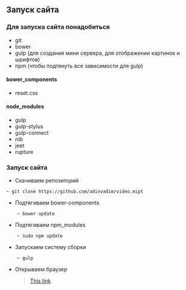 Запуск сайта
----------------
### Для запуска сайта понадобиться
- git
- bower
- gulp (для создания мини сервера, для отображении картинок и шрифтов)
- npm (чтобы подтянуть все зависимости для gulp)

#### bower_components
- reset.css

#### node_modules
- gulp
- gulp-stylus
- gulp-connect
- nib
- jeet
- rupture

### Запуск сайта
*	Скачиваем репозиторий
```{r, engine='bash'}
~ git clone https://github.com/adinvadim/video.mipt
```
*	Подтягиваем bower-components
```{r, engine='bash'}
	~ bower update
```
*	Подтягиваем npm_modules
```{r, engine='bash'}
	~ sudo npm update
```
*	Запускаем систему сборки
```{r, engine='bash'}
	~ gulp
```
*	Открываем браузер
	> [This link](http://localhost:8888/)
